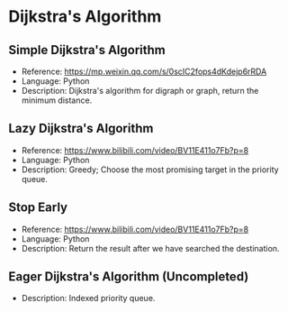 # Dijkstra's Algorithm

## Simple Dijkstra's Algorithm

* Reference: <https://mp.weixin.qq.com/s/0scIC2fops4dKdejp6rRDA>
* Language: Python
* Description: Dijkstra's algorithm for digraph or graph, return the minimum distance.

## Lazy Dijkstra's Algorithm

* Reference: <https://www.bilibili.com/video/BV11E411o7Fb?p=8>
* Language: Python
* Description: Greedy; Choose the most promising target in the priority queue.

## Stop Early

* Reference: <https://www.bilibili.com/video/BV11E411o7Fb?p=8>
* Language: Python
* Description: Return the result after we have searched the destination.

## Eager Dijkstra's Algorithm (Uncompleted)

* Description: Indexed priority queue.

